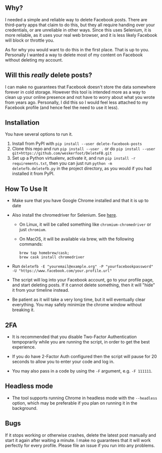 ## Why?

I needed a simple and reliable way to delete Facebook posts. There are
third-party apps that claim to do this, but they all require handing over your
credentials, or are unreliable in other ways. Since this uses Selenium, it is
more reliable, as it uses your real web browser, and it is less likely Facebook
will block or throttle you.

As for why you would want to do this in the first place. That is up to you.
Personally I wanted a way to delete most of my content on Facebook without
deleting my account.

## Will this *really* delete posts?
I can make no guarantees that Facebook doesn't store the data somewhere forever
in cold storage. However this tool is intended more as a way to clean up your
online presence and not have to worry about what you wrote from years ago.
Personally, I did this so I would feel less attached to my Facebook profile
(and hence feel the need to use it less).

## Installation
You have several options to run it.
1) Install from PyPI with `pip install --user delete-facebook-posts`
2) Clone this repo and run `pip install --user .` or do `pip install --user
git+https://github.com/weskerfoot/DeleteFB.git`
3) Set up a Python virtualenv, activate it, and run `pip install -r
requirements.txt`, then you can just run `python -m deletefb.deletefb.py` in the project directory, as you would if you had installed it from PyPI.

## How To Use It

* Make sure that you have Google Chrome installed and that it is up to date
* Also install the chromedriver for Selenium. See [here](https://sites.google.com/a/chromium.org/chromedriver/downloads).
  * On Linux, it will be called something like `chromium-chromedriver` or just
    `chromium`.
  * On MacOS, it will be available via brew, with the following commands:

    ```
    brew tap homebrew/cask;
    brew cask install chromedriver
    ```

* Run `deletefb -E "youremail@example.org" -P "yourfacebookpassword" -U "https://www.facebook.com/your.profile.url"`
* The script will log into your Facebook account, go to your profile page, and
  start deleting posts. If it cannot delete something, then it will "hide" it
  from your timeline instead.
* Be patient as it will take a very long time, but it will eventually clear
  everything. You may safely minimize the chrome window without breaking it.

## 2FA
* It is recommended that you disable Two-Factor Authentication tempoprarily
  while you are running the script, in order to get the best experience.

* If you do have 2-Factor Auth configured then the script will pause for 20
  seconds to allow you to enter your code and log in.

* You may also pass in a code by using the `-F` argument, e.g. `-F 111111`.

## Headless mode
* The tool supports running Chrome in headless mode with the `--headless`
  option, which may be preferable if you plan on running it in the background.

## Bugs

If it stops working or otherwise crashes, delete the latest post manually and
start it again after waiting a minute. I make no guarantees that it will work
perfectly for every profile. Please file an issue if you run into any problems.

